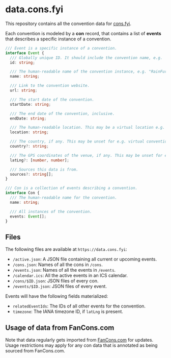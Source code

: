 # data.cons.fyi

This repository contains all the convention data for [cons.fyi](https://cons.fyi).

Each convention is modeled by a **con** record, that contains a list of **events** that describes a specific instance of a convention.

```typescript
/// Event is a specific instance of a convention.
interface Event {
  /// Globally unique ID. It should include the convention name, e.g. `rainfurrest-2016`.
  id: string;

  /// The human-readable name of the convention instance, e.g. "RainFurrest 2016".
  name: string;

  /// Link to the convention website.
  url: string;

  /// The start date of the convention.
  startDate: string;

  /// The end date of the convention, inclusive.
  endDate: string;

  /// The human-readable location. This may be a virtual location e.g. "VRChat".
  location: string;

  /// The country, if any. This may be unset for e.g. virtual conventions.
  country?: string;

  /// The GPS coordinates of the venue, if any. This may be unset for e.g. virtual conventions.
  latLng?: [number, number];

  /// Sources this data is from.
  sources?: string[];
}

/// Con is a collection of events describing a convention.
interface Con {
  /// The human-readable name for the convention.
  name: string;

  /// All instances of the convention.
  events: Event[];
}
```

## Files

The following files are available at `https://data.cons.fyi`:
- `/active.json`: A JSON file containing all current or upcoming events.
- `/cons.json`: Names of all the cons in `/cons`.
- `/events.json`: Names of all the events in `/events`.
- `/calendar.ics`: All the active events in an ICS calendar.
- `/cons/$ID.json`: JSON files of every con.
- `/events/$ID.json`: JSON files of every event.

Events will have the following fields materialized:
- `relatedEventIds`: The IDs of all other events for the convention.
- `timezone`: The IANA timezone ID, if `latLng` is present.

## Usage of data from FanCons.com

Note that data regularly gets imported from [FanCons.com](https://fancons.com) for updates. Usage restrictions may apply for any con data that is annotated as being sourced from FanCons.com.
